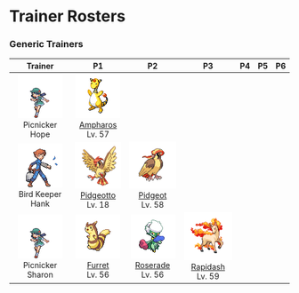 # Trainer Rosters

### Generic Trainers

| Trainer | P1 | P2 | P3 | P4 | P5 | P6 |
|:-------:|:--:|:--:|:--:|:--:|:--:|:--:|
| ![Picnicker Hope](../../assets/trainers/picnicker.png "Picnicker Hope")<br>Picnicker Hope | ![Ampharos](../../assets/sprites/ampharos/front.gif "Ampharos")<br>[Ampharos](../../pokemon/ampharos.md/)<br>Lv. 57 |
| ![Bird Keeper Hank](../../assets/trainers/bird_keeper.png "Bird Keeper Hank")<br>Bird Keeper Hank | ![Pidgeotto](../../assets/sprites/pidgeotto/front.gif "Pidgeotto")<br>[Pidgeotto](../../pokemon/pidgeotto.md/)<br>Lv. 18 | ![Pidgeot](../../assets/sprites/pidgeot/front.gif "Pidgeot")<br>[Pidgeot](../../pokemon/pidgeot.md/)<br>Lv. 58 |
| ![Picnicker Sharon](../../assets/trainers/picnicker.png "Picnicker Sharon")<br>Picnicker Sharon | ![Furret](../../assets/sprites/furret/front.gif "Furret")<br>[Furret](../../pokemon/furret.md/)<br>Lv. 56 | ![Roserade](../../assets/sprites/roserade/front.gif "Roserade")<br>[Roserade](../../pokemon/roserade.md/)<br>Lv. 56 | ![Rapidash](../../assets/sprites/rapidash/front.gif "Rapidash")<br>[Rapidash](../../pokemon/rapidash.md/)<br>Lv. 59 |

